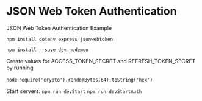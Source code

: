 # JSON Web Token Authentication
JSON Web Token Authentication Example

```npm install dotenv express jsonwebtoken```

```npm install --save-dev nodemon```

Create values for ACCESS_TOKEN_SECRET and REFRESH_TOKEN_SECRET by running

```node```
```require('crypto').randomBytes(64).toString('hex')```

Start servers:
```npm run devStart```
```npm run devStartAuth```
